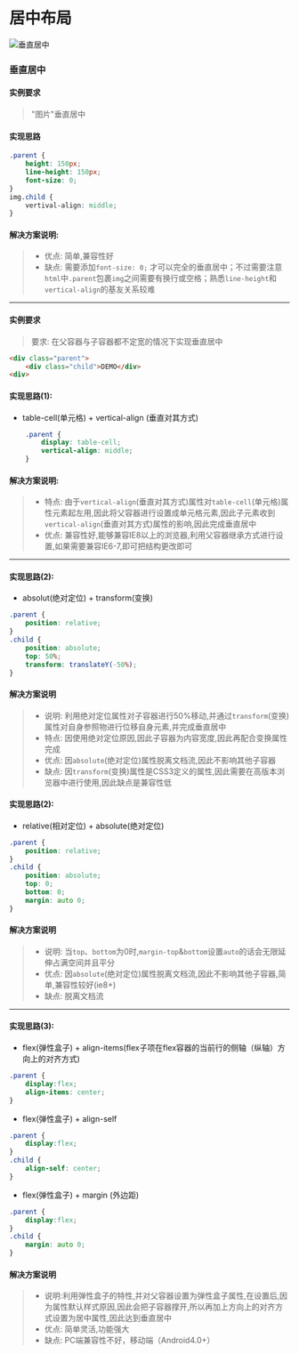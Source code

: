   # 居中布局
![垂直居中](http://ww3.sinaimg.cn/large/0060lm7Tly1fk6d038diij304t09imx1.jpg)
### 垂直居中

#### 实例要求
> "图片"垂直居中

#### 实现思路
```css
.parent {
    height: 150px;
    line-height: 150px;
    font-size: 0;
}
img.child {
    vertival-align: middle;
}
```

#### 解决方案说明:
> - 优点: 简单,兼容性好
> - 缺点: 需要添加`font-size: 0;` 才可以完全的垂直居中；不过需要注意`html`中`.parent`包裹`img`之间需要有换行或空格；熟悉`line-height`和`vertical-align`的基友关系较难

-----------------------------------------
#### 实例要求
>要求: 在父容器与子容器都不定宽的情况下实现垂直居中
```html
<div class="parent">
    <div class="child">DEMO</div>
<div>    
```
#### 实现思路(1):
- table-cell(单元格) + vertical-align (垂直对其方式)
```css
    .parent {
        display: table-cell;
        vertical-align: middle;
    }
```
#### 解决方案说明:
> - 特点: 由于`vertical-align`(垂直对其方式)属性对`table-cell`(单元格)属性元素起左用,因此将父容器进行设置成单元格元素,因此子元素收到`vertical-align`(垂直对其方式)属性的影响,因此完成垂直居中
> - 优点: 兼容性好,能够兼容IE8以上的浏览器,利用父容器继承方式进行设置,如果需要兼容IE6-7,即可把结构更改即可
-----------------------------------------
#### 实现思路(2):
- absolut(绝对定位) + transform(变换)
```css
.parent {
    position: relative;
}
.child {
    position: absolute;
    top: 50%;
    transform: translateY(-50%);
}
```
#### 解决方案说明
> - 说明: 利用绝对定位属性对子容器进行50%移动,并通过`transform`(变换)属性对自身参照物进行位移自身元素,并完成垂直居中
> - 特点: 因使用绝对定位原因,因此子容器为内容宽度,因此再配合变换属性完成
> - 优点: 因`absolute`(绝对定位)属性脱离文档流,因此不影响其他子容器
> - 缺点: 因`transform`(变换)属性是CSS3定义的属性,因此需要在高版本浏览器中进行使用,因此缺点是兼容性低

#### 实现思路(2):
- relative(相对定位) + absolute(绝对定位)
```css
.parent {
    position: relative;
}
.child {
    position: absolute;
    top: 0;
    bottom: 0;
    margin: auto 0;
}
```
#### 解决方案说明
> - 说明: 当`top`、`bottom`为0时,`margin-top`&`bottom`设置`auto`的话会无限延伸占满空间并且平分
> - 优点: 因`absolute`(绝对定位)属性脱离文档流,因此不影响其他子容器,简单,兼容性较好(ie8+)
> - 缺点: 脱离文档流
--------------------------------------
#### 实现思路(3):
- flex(弹性盒子) + align-items(flex子项在flex容器的当前行的侧轴（纵轴）方向上的对齐方式)
```css
.parent {
    display:flex;
    align-items: center; 
}
```
- flex(弹性盒子) + align-self
```css
.parent {
    display:flex;
}
.child {
    align-self: center;
}
```
- flex(弹性盒子) + margin (外边距)
```css
.parent {
    display:flex;
}
.child {
    margin: auto 0;
}
```

#### 解决方案说明
> - 说明:利用弹性盒子的特性,并对父容器设置为弹性盒子属性,在设置后,因为属性默认样式原因,因此会把子容器撑开,所以再加上方向上的对齐方式设置为居中属性,因此达到垂直居中
> - 优点: 简单灵活,功能强大
> - 缺点: PC端兼容性不好，移动端（Android4.0+）
